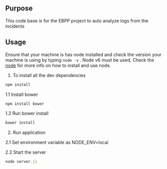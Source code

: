 ## Purpose
This code base is for the EBPP project to auto analyze logs from the incidents

## Usage
Ensure that your machine is has node installed and check the version your machine is using by typing `node -v` . Node v6 must be used, Check the [node](httt://www.node.org) for more info on how to install and use node.

1. To install all the dev dependencies
```javascript
npm install
```
1.1 Install bower
```javascript
npm install bower
```
1.2 Run bower install
```javascript
bower install
```
2. Run application

2.1 Set environment variable as NODE_ENV=local

2.2 Start the server
```javascript
node server.js
```